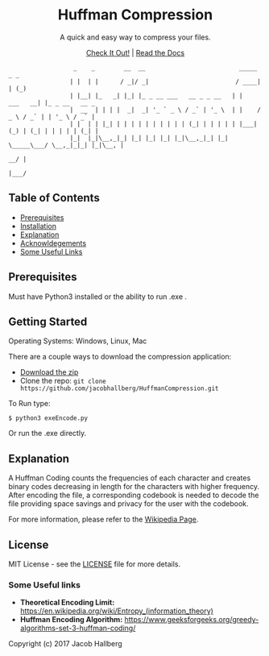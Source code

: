 
<h1 align="center">Huffman Compression</h1>

<p align="center">A quick and easy way to compress your files.</p>

<p align="center"><a href="#site">Check It Out!</a> | <a href="#documentation">Read the Docs</a></p>

```
                  _    _        __  __                          _____          _ _             
                 | |  | |      / _|/ _|                        / ____|        | (_)            
                 | |__| |_   _| |_| |_ _ __ ___   __ _ _ __   | |     ___   __| |_ _ __   __ _ 
                 |  __  | | | |  _|  _| '_ ` _ \ / _` | '_ \  | |    / _ \ / _` | | '_ \ / _` |
                 | |  | | |_| | | | | | | | | | | (_| | | | | | |___| (_) | (_| | | | | | (_| |
                 |_|  |_|\__,_|_| |_| |_| |_| |_|\__,_|_| |_|  \_____\___/ \__,_|_|_| |_|\__, |
                                                                                          __/ |
                                                                                         |___/ 
 ```


## Table of Contents

- [Prerequisites](#prerequisites)
- [Installation](#installation)
- [Explanation](#explanation)
- [Acknowldegements](#acknowledgements)
- [Some Useful Links](#some-useful-links)


## Prerequisites

Must have Python3 installed or the ability to run .exe .

## Getting Started

Operating Systems: Windows, Linux, Mac


There are a couple ways to download the compression application:
- [Download the zip](https://github.com/jacobhallberg/HuffmanCompression/archive/master.zip)
- Clone the repo: `git clone https://github.com/jacobhallberg/HuffmanCompression.git` 

To Run type:
```
$ python3 exeEncode.py
```
Or run the .exe directly.

## Explanation

A Huffman Coding counts the frequencies of each character and creates binary codes decreasing in length for the characters with higher frequency.
After encoding the file, a corresponding codebook is needed to decode the file providing space savings and privacy for the user with the codebook.

For more information, please refer to the [Wikipedia Page](https://en.wikipedia.org/wiki/Huffman_coding).

## License
MIT License - see the [LICENSE](https://github.com/jacobhallberg/HuffmanCompression/blob/master/LICENSE) file for more details.

### Some Useful links

- **Theoretical Encoding Limit:** https://en.wikipedia.org/wiki/Entropy_(information_theory)
- **Huffman Encoding Algorithm:** https://www.geeksforgeeks.org/greedy-algorithms-set-3-huffman-coding/

Copyright (c) 2017 Jacob Hallberg

